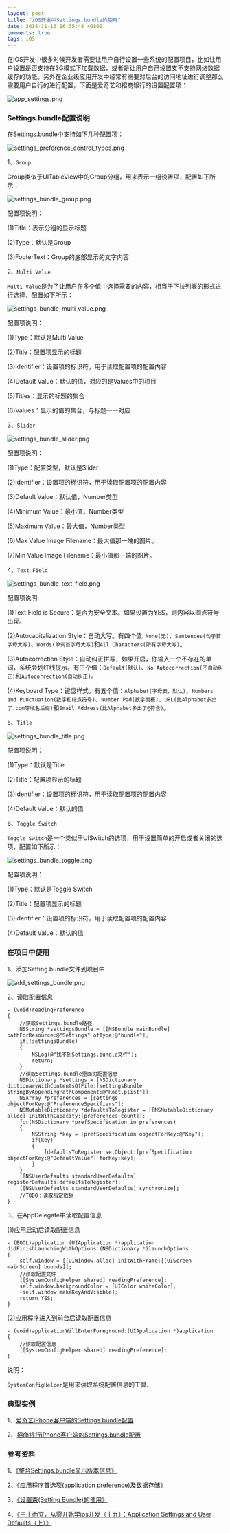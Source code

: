 ```yaml
---
layout: post
title: "iOS开发中Settings.bundle的使用"
date: 2014-11-16 16:35:48 +0800
comments: true
tags: iOS
---
```


在iOS开发中很多时候开发者需要让用户自行设置一些系统的配置项目，比如让用户设置是否支持在3G模式下加载数据，或者是让用户自己设置支不支持网络数据缓存的功能。另外在企业级应用开发中经常有需要对后台的访问地址进行调整那么需要用户自行的进行配置，下面是爱奇艺和招商银行的设置配置项：

![app_settings.png](/images/ios_settings_bundle/app_settings.png)

### Settings.bundle配置说明

在Settings.bundle中支持如下几种配置项：

![settings_preference_control_types.png](/images/ios_settings_bundle/settings_preference_control_types.png)

1、`Group`

Group类似于UITableView中的Group分组，用来表示一组设置项，配置如下所示：

![settings_bundle_group.png](/images/ios_settings_bundle/settings_bundle_group.png)

配置项说明：

(1)Title：表示分组的显示标题

(2)Type：默认是Group

(3)FooterText：Group的底部显示的文字内容

2、`Multi Value`

`Multi Value`是为了让用户在多个值中选择需要的内容，相当于下拉列表的形式进行选择，配置如下所示：

![settings_bundle_multi_value.png](/images/ios_settings_bundle/settings_bundle_multi_value.png)

配置项说明：

(1)Type：默认是Multi Value

(2)Title：配置项显示的标题

(3)Identifier：设置项的标识符，用于读取配置项的配置内容

(4)Default Value：默认的值，对应的是Values中的项目

(5)Titles：显示的标题的集合

(6)Values：显示的值的集合，与标题一一对应

3、`Slider`

![settings_bundle_slider.png](/images/ios_settings_bundle/settings_bundle_slider.png)

配置项说明：

(1)Type：配置类型，默认是Slider

(2)Identifier：设置项的标识符，用于读取配置项的配置内容

(3)Default Value：默认值，Number类型

(4)Minimum Value：最小值，Number类型

(5)Maximum Value：最大值，Number类型

(6)Max Value Image Filename：最大值那一端的图片。

(7)Min Value Image Filename：最小值那一端的图片。

4、`Text Field`

![settings_bundle_text_field.png](/images/ios_settings_bundle/settings_bundle_text_field.png)

配置项说明:

(1)Text Field is Secure：是否为安全文本。如果设置为YES，则内容以圆点符号出现。

(2)Autocapitalization Style：自动大写。有四个值: `None(无)`、`Sentences(句子首字母大写)`、`Words(单词首字母大写)`和`All Characters(所有字母大写)`。

(3)Autocorrection Style：自动纠正拼写，如果开启，你输入一个不存在的单词，系统会划红线提示。有三个值：`Default(默认)`、`No Autocorrection(不自动纠正)`和`Autocorrection(自动纠正)`。

(4)Keyboard Type：键盘样式。有五个值：`Alphabet(字母表，默认)`、`Numbers and Punctuation(数字和标点符号)`、`Number Pad(数字面板)`、`URL(比Alphabet多出了.com等域名后缀)`和`Email Address(比Alphabet多出了@符合)`。

5、`Title`

![settings_bundle_title.png](/images/ios_settings_bundle/settings_bundle_title.png)

配置项说明：

(1)Type：默认是Title

(2)Title：配置项显示的标题

(3)Identifier：设置项的标识符，用于读取配置项的配置内容

(4)Default Value：默认的值

6、`Toggle Switch`

`Toggle Switch`是一个类似于UISwitch的选项，用于设置简单的开启或者关闭的选项，配置如下所示：

![settings_bundle_toggle.png](/images/ios_settings_bundle/settings_bundle_toggle.png)

配置项说明：

(1)Type：默认是Toggle Switch

(2)Title：配置项显示的标题

(3)Identifier：设置项的标识符，用于读取配置项的配置内容

(4)Default Value：默认的值

### 在项目中使用

1、添加Setting.bundle文件到项目中

![add_settings_bundle.png](/images/ios_settings_bundle/add_settings_bundle.png)

2、读取配置信息

```
- (void)readingPreference
{
    //获取Settings.bundle路径
    NSString *settingsBundle = [[NSBundle mainBundle] pathForResource:@"Settings" ofType:@"bundle"];
    if(!settingsBundle)
    {
        NSLog(@"找不到Settings.bundle文件");
        return;
    }
    //读取Settings.bundle里面的配置信息
    NSDictionary *settings = [NSDictionary dictionaryWithContentsOfFile:[settingsBundle stringByAppendingPathComponent:@"Root.plist"]];
    NSArray *preferences = [settings objectForKey:@"PreferenceSpecifiers"];
    NSMutableDictionary *defaultsToRegister = [[NSMutableDictionary alloc] initWithCapacity:[preferences count]];
    for(NSDictionary *prefSpecification in preferences)
    {
        NSString *key = [prefSpecification objectForKey:@"Key"];
        if(key)
        {
            [defaultsToRegister setObject:[prefSpecification objectForKey:@"DefaultValue"] forKey:key];
        }
    }
    [[NSUserDefaults standardUserDefaults] registerDefaults:defaultsToRegister];
    [[NSUserDefaults standardUserDefaults] synchronize];
    //TODO：读取指定数据
}
```

3、在AppDelegate中读取配置信息

(1)应用启动后读取配置信息

```
- (BOOL)application:(UIApplication *)application didFinishLaunchingWithOptions:(NSDictionary *)launchOptions
{
    self.window = [[UIWindow alloc] initWithFrame:[[UIScreen mainScreen] bounds]];
    //读取配置文件
    [[SystemConfigHelper shared] readingPreference];
    self.window.backgroundColor = [UIColor whiteColor];
    [self.window makeKeyAndVisible];
    return YES;
}
```

(2)应用程序进入到前台后读取配置信息

```
- (void)applicationWillEnterForeground:(UIApplication *)application
{
    //读取配置信息
    [[SystemConfigHelper shared] readingPreference];
}
```

说明：

`SystemConfigHelper`是用来读取系统配置信息的工具.

### 典型实例

1、[爱奇艺iPhone客户端的Settings.bundle配置](/images/ios_settings_bundle/iqiyi.plist)

2、[招商银行iPhone客户端的Settings.bundle配置](/images/ios_settings_bundle/cmb.plist)

### 参考资料

1、[《整合Settings.bundle显示版本信息》](http://www.cocoachina.com/ios/20141103/10112.html)

2、[《应用程序首选项(application preference)及数据存储》](http://www.cnblogs.com/wayne23/p/3441898.html)

3、[《设置束(Setting Bundle)的使用》](http://blog.csdn.net/nogodoss/article/details/21938771)

4、[《三十而立，从零开始学ios开发（十九）：Application Settings and User Defaults（上）》](http://www.cnblogs.com/minglz/archive/2013/05/30/3048269.html)
